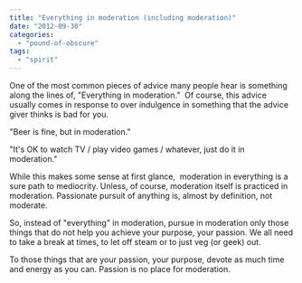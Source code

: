 ```yaml
---
title: "Everything in moderation (including moderation)"
date: "2012-09-30"
categories: 
  - "pound-of-obscure"
tags: 
  - "spirit"
---
```


One of the most common pieces of advice many people hear is something along the lines of, "Everything in moderation."  Of course, this advice usually comes in response to over indulgence in something that the advice giver thinks is bad for you.

"Beer is fine, but in moderation."

"It's OK to watch TV / play video games / whatever, just do it in moderation."

While this makes some sense at first glance,  moderation in everything is a sure path to mediocrity. Unless, of course, moderation itself is practiced in moderation. Passionate pursuit of anything is, almost by definition, not moderate.

So, instead of "everything" in moderation, pursue in moderation only those things that do not help you achieve your purpose, your passion. We all need to take a break at times, to let off steam or to just veg (or geek) out.

To those things that are your passion, your purpose, devote as much time and energy as you can. Passion is no place for moderation.
